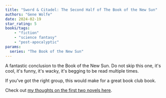```yaml
---
title: "Sword & Citadel: The Second Half of The Book of the New Sun"
authors: "Gene Wolfe"
date: 2024-02-19
star_rating: 5
books/tags:
    - "fiction"
    - "science fantasy"
    - "post-apocalyptic"
params:
  series: "The Book of the New Sun"
---
```


A fantastic conclusion to the Book of the New Sun. Do not skip this one, it's cool, it's funny, it's wacky, it's begging to be read multiple times. 

If you've got the right group, this would make for a great book club book. 

<!--more-->

Check out [my thoughts on the first two novels here](/books/2024-02-11/).



